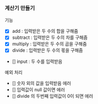 ### 계산기 만들기

기능
- [X] add : 입력받은 두 수의 합을 구해줌
- [X] subtract : 입력받은 두 수의 차를 구해줌
- [X] multiply : 입력받은 두 수의 곱을 구해줌
- [X] divide : 입력받은 두 수의 몫을 구해줌
- [] input : 두 수를 입력받음

예외 처리
- [] 숫자 외의 값을 입력받음 에러
- [] 입력값이 null 값이면 에러
- [] divide 의 두번째 입력값이 0이 되면 에러